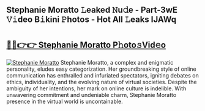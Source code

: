 ## Stephanie Moratto 𝙻eaked 𝙽u𝚍e - Part-3wE 𝚅𝚒deo B𝚒kini 𝙿hotos - Hot All 𝙻eaks IJAWq

# <h2><a href="http://ld4dr8.urlbe.top/?page=Stephanie+Moratto">🔗🔗👉👉 Stephanie Moratto P𝚑oto𝚜Vid𝚎o</a></h2>

[![Stephanie Moratto](https://i.imgur.com/eBuTRDB.gif)](http://ld4dr8.urlbe.top/?page=Stephanie+Moratto)
Stephanie Moratto, a complex and enigmatic personality, eludes easy categorization. Her groundbreaking style of online communication has enthralled and infuriated spectators, igniting debates on ethics, individuality, and the evolving nature of virtual societies. Despite the ambiguity of her intentions, her mark on online culture is indelible. With unwavering commitment and undeniable charm, Stephanie Moratto presence in the virtual world is uncontainable.

